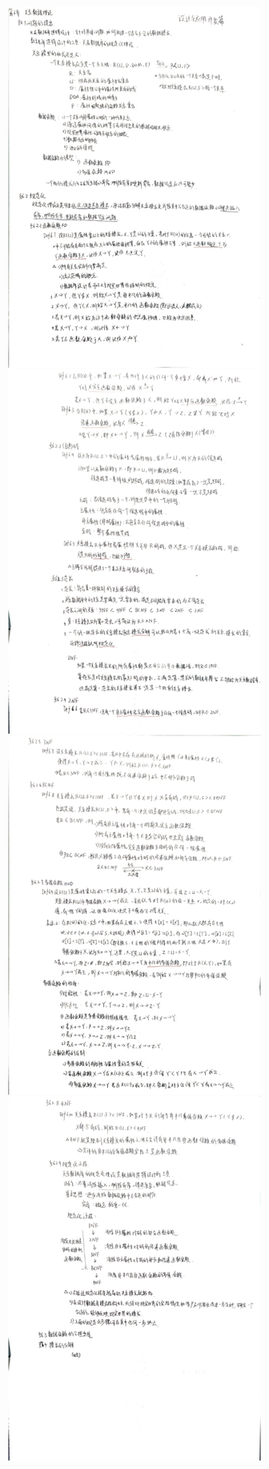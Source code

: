 ![](image/IMG_20230301_142347.jpg)
![](image/IMG_20230301_142352.jpg)
![](image/IMG_20230301_142401.jpg)
![](image/IMG_20230301_142405.jpg)
